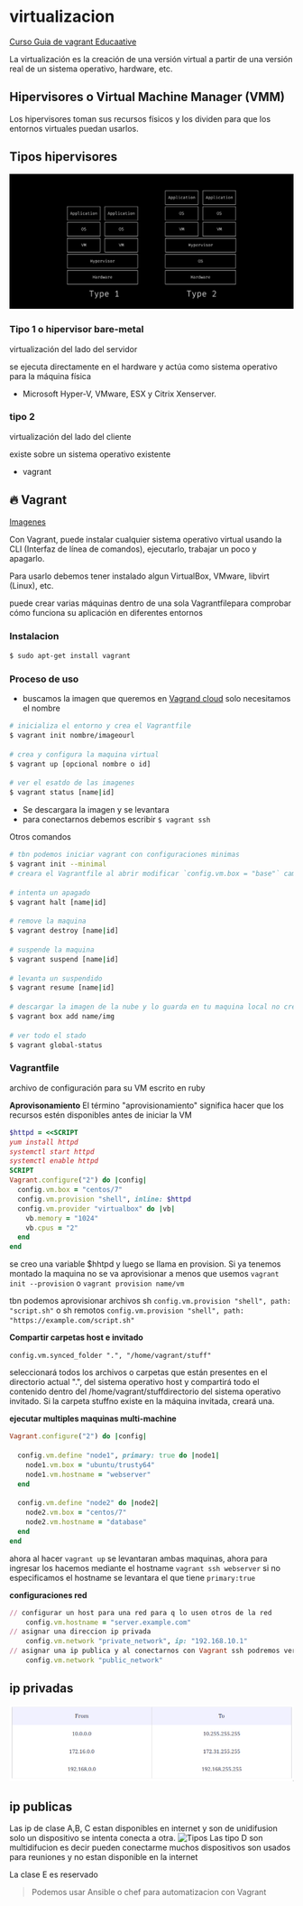 # virtualizacion

[Curso Guia de vagrant Educaative](https://www.educative.io/courses/guide-to-vagrant-virtual-machines)

La virtualización es la creación de una versión virtual a partir de una versión real de un sistema operativo, hardware, etc.

## Hipervisores o Virtual Machine Manager (VMM)

Los hipervisores toman sus recursos físicos y los dividen para que los entornos virtuales puedan usarlos.

## Tipos hipervisores

![Tipos](.github/tipos.png)

### Tipo 1 o hipervisor bare-metal
virtualización del lado del servidor 

se ejecuta directamente en el hardware y actúa como sistema operativo para la máquina física

- Microsoft Hyper-V, VMware, ESX y Citrix Xenserver.

### tipo 2 
virtualización del lado del cliente

existe sobre un sistema operativo existente

- vagrant

## 🔥 Vagrant
[Imagenes](https://app.vagrantup.com/boxes/search)

Con Vagrant, puede instalar cualquier sistema operativo virtual usando la CLI (Interfaz de línea de comandos), ejecutarlo, trabajar un poco y apagarlo.

Para usarlo debemos tener instalado algun VirtualBox, VMware, libvirt (Linux), etc.

puede crear varias máquinas dentro de una sola Vagrantfilepara comprobar cómo funciona su aplicación en diferentes entornos

### Instalacion
```bash
$ sudo apt-get install vagrant
```

### Proceso de uso

- buscamos la imagen que queremos en [Vagrand cloud](https://app.vagrantup.com/boxes/search) solo necesitamos el nombre
```bash
# inicializa el entorno y crea el Vagrantfile
$ vagrant init nombre/imageourl

# crea y configura la maquina virtual
$ vagrant up [opcional nombre o id]

# ver el esatdo de las imagenes
$ vagrant status [name|id]

```
- Se descargara la imagen y se levantara
- para conectarnos debemos escribir `$ vagrant ssh`

Otros comandos

```bash
# tbn podemos iniciar vagrant con configuraciones minimas
$ vagrant init --minimal
# creara el Vagrantfile al abrir modificar `config.vm.box = "base"` cambiar base por el nombre de la imagen

# intenta un apagado
$ vagrant halt [name|id]

# remove la maquina
$ vagrant destroy [name|id]

# suspende la maquina
$ vagrant suspend [name|id]

# levanta un suspendido
$ vagrant resume [name|id]

# descargar la imagen de la nube y lo guarda en tu maquina local no crea el Vagrant file
$ vagrant box add name/img

# ver todo el stado
$ vagrant global-status

```
### Vagrantfile
archivo de configuración para su VM escrito en ruby


**Aprovisonamiento**
El término "aprovisionamiento" significa hacer que los recursos estén disponibles antes de iniciar la VM

```ruby
$httpd = <<SCRIPT
yum install httpd
systemctl start httpd
systemctl enable httpd
SCRIPT
Vagrant.configure("2") do |config|
  config.vm.box = "centos/7"
  config.vm.provision "shell", inline: $httpd
  config.vm.provider "virtualbox" do |vb|
    vb.memory = "1024"
    vb.cpus = "2"
  end
end
```

se creo una variable $hhtpd y luego se llama en provision. Si ya tenemos montado la maquina no se va aprovisionar a menos que usemos `vagrant init --provision` o `vagrant provision name/vm`

tbn podemos aprovisionar archivos sh `config.vm.provision "shell", path: "script.sh"` o sh remotos
`config.vm.provision "shell", path: "https://example.com/script.sh"`

**Compartir carpetas host e invitado**

`config.vm.synced_folder ".", "/home/vagrant/stuff"`

seleccionará todos los archivos o carpetas que están presentes en el directorio actual ".", del sistema operativo host y compartirá todo el contenido dentro del /home/vagrant/stuffdirectorio del sistema operativo invitado. Si la carpeta stuffno existe en la máquina invitada, creará una.

**ejecutar multiples maquinas multi-machine**
```ruby
Vagrant.configure("2") do |config|
  
  config.vm.define "node1", primary: true do |node1|
    node1.vm.box = "ubuntu/trusty64"
    node1.vm.hostname = "webserver"
  end
 
  config.vm.define "node2" do |node2|
    node2.vm.box = "centos/7"
    node2.vm.hostname = "database"
  end
end
```

ahora al hacer `vagrant up` se levantaran ambas maquinas, ahora para ingresar los hacemos mediante el hostname `vagrant ssh webserver` si no especificamos el hostname se levantara el que tiene `primary:true`


**configuraciones red**

```ruby
// configurar un host para una red para q lo usen otros de la red
	config.vm.hostname = "server.example.com"
// asignar una direccion ip privada
	config.vm.network "private_network", ip: "192.168.10.1"
// asignar una ip publica y al conectarnos con Vagrant ssh podremos ver a q ip se asigno para conectarnos
	config.vm.network "public_network"
```

## ip privadas
![Tipos](.github/ip-privadas.png)


## ip publicas
Las ip de clase A,B, C estan disponibles en internet y son de unidifusion solo un dispositivo se intenta conecta a otra.
![Tipos](.github/publica.png)
Las tipo D son multidifucion es decir pueden conectarme muchos dispositivos son usados para reuniones y no estan disponible en la internet

La clase E es reservado


> Podemos usar Ansible o chef para automatizacion con Vagrant
